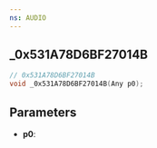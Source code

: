 ```yaml
---
ns: AUDIO
---
```

## _0x531A78D6BF27014B

```c
// 0x531A78D6BF27014B
void _0x531A78D6BF27014B(Any p0);
```

## Parameters
* **p0**:
